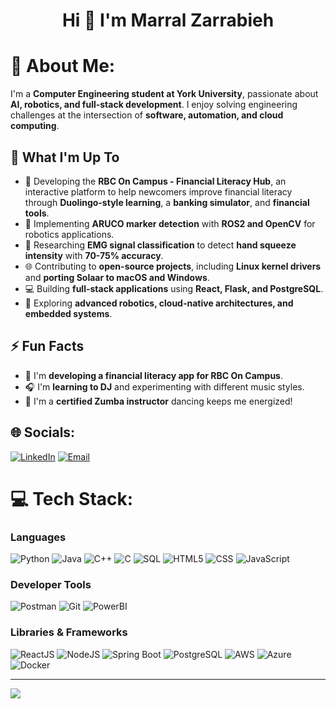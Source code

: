 <h1 align="center">Hi 👋 I'm Marral Zarrabieh</h1>

# 💫 About Me:
I'm a **Computer Engineering student at York University**, passionate about **AI, robotics, and full-stack development**. I enjoy solving engineering challenges at the intersection of **software, automation, and cloud computing**.

## 🚀 What I'm Up To

- 🏦 Developing the **RBC On Campus - Financial Literacy Hub**, an interactive platform to help newcomers improve financial literacy through **Duolingo-style learning**, a **banking simulator**, and **financial tools**.
- 🤖 Implementing **ARUCO marker detection** with **ROS2 and OpenCV** for robotics applications.
- 📡 Researching **EMG signal classification** to detect **hand squeeze intensity** with **70-75% accuracy**.
- 🌐 Contributing to **open-source projects**, including **Linux kernel drivers** and **porting Solaar to macOS and Windows**.
- 💻 Building **full-stack applications** using **React, Flask, and PostgreSQL**.
- 🔧 Exploring **advanced robotics, cloud-native architectures, and embedded systems**.

## ⚡ Fun Facts  

- 📱 I'm **developing a financial literacy app for RBC On Campus**.
- 🎧 I'm **learning to DJ** and experimenting with different music styles.
- 💃 I'm a **certified Zumba instructor** dancing keeps me energized!  

## 🌐 Socials:
[![LinkedIn](https://img.shields.io/badge/LinkedIn-%230077B5.svg?logo=linkedin&logoColor=white)](https://www.linkedin.com/in/marral-zarrabieh/) [![Email](https://img.shields.io/badge/Email-D14836?logo=gmail&logoColor=white)](mailto:maralzarabieh@gmail.com)

# 💻 Tech Stack:
### **Languages**
![Python](https://img.shields.io/badge/python-%233776AB.svg?style=for-the-badge&logo=python&logoColor=white)
![Java](https://img.shields.io/badge/java-%23ED8B00.svg?style=for-the-badge&logo=java&logoColor=white)
![C++](https://img.shields.io/badge/c++-%2300599C.svg?style=for-the-badge&logo=c%2B%2B&logoColor=white)
![C](https://img.shields.io/badge/C-00599C?style=for-the-badge&logo=c&logoColor=white)
![SQL](https://img.shields.io/badge/sql-%2307405e.svg?style=for-the-badge&logo=postgresql&logoColor=white)
![HTML5](https://img.shields.io/badge/html5-%23E34F26.svg?style=for-the-badge&logo=html5&logoColor=white)
![CSS](https://img.shields.io/badge/css-%231572B6.svg?style=for-the-badge&logo=css3&logoColor=white)
![JavaScript](https://img.shields.io/badge/javascript-%23323330.svg?style=for-the-badge&logo=javascript&logoColor=%23F7DF1E)

### **Developer Tools**
![Postman](https://img.shields.io/badge/Postman-FF6C37?style=for-the-badge&logo=postman&logoColor=white)
![Git](https://img.shields.io/badge/git-%23F05033.svg?style=for-the-badge&logo=git&logoColor=white)
![PowerBI](https://img.shields.io/badge/PowerBI-F2C811?style=for-the-badge&logo=powerbi&logoColor=black)

### **Libraries & Frameworks**
![ReactJS](https://img.shields.io/badge/react-%2320232a.svg?style=for-the-badge&logo=react&logoColor=%2361DAFB)
![NodeJS](https://img.shields.io/badge/node.js-6DA55F?style=for-the-badge&logo=node.js&logoColor=white)
![Spring Boot](https://img.shields.io/badge/Spring_Boot-F2F4F9?style=for-the-badge&logo=spring-boot)
![PostgreSQL](https://img.shields.io/badge/PostgreSQL-316192?style=for-the-badge&logo=postgresql&logoColor=white)
![AWS](https://img.shields.io/badge/AWS-%23232F3E.svg?style=for-the-badge&logo=amazon-aws&logoColor=white)
![Azure](https://img.shields.io/badge/Microsoft_Azure-0078D4?style=for-the-badge&logo=microsoft-azure&logoColor=white)
![Docker](https://img.shields.io/badge/docker-%230db7ed.svg?style=for-the-badge&logo=docker&logoColor=white)

---

[![](https://visitcount.itsvg.in/api?id=mzarabieh&icon=0&color=0)](https://visitcount.itsvg.in)

<!-- Proudly created with GPRM ( https://gprm.itsvg.in ) -->
